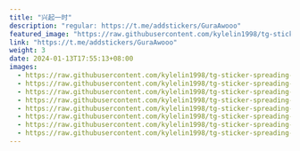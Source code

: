```yaml
---
title: "兴起一时"
description: "regular: https://t.me/addstickers/GuraAwooo"
featured_image: "https://raw.githubusercontent.com/kylelin1998/tg-sticker-spreading-worldwide-images/main/img/89ea7f8a-cc18-4c67-be8e-d4fa01af877e.jpg"
link: "https://t.me/addstickers/GuraAwooo"
weight: 3
date: 2024-01-13T17:55:13+08:00
images:
  - https://raw.githubusercontent.com/kylelin1998/tg-sticker-spreading-worldwide-images/main/img/89ea7f8a-cc18-4c67-be8e-d4fa01af877e.jpg
  - https://raw.githubusercontent.com/kylelin1998/tg-sticker-spreading-worldwide-images/main/img/53d42f13-b6ab-46d7-af9b-c67b82438755.jpg
  - https://raw.githubusercontent.com/kylelin1998/tg-sticker-spreading-worldwide-images/main/img/52f7271d-ce8d-4786-bb45-f77c0b364ecb.jpg
  - https://raw.githubusercontent.com/kylelin1998/tg-sticker-spreading-worldwide-images/main/img/3647fefb-85f6-481c-85fa-b5eb2501fa03.jpg
  - https://raw.githubusercontent.com/kylelin1998/tg-sticker-spreading-worldwide-images/main/img/0dc15e99-e313-47cc-9e93-67175726f878.jpg
  - https://raw.githubusercontent.com/kylelin1998/tg-sticker-spreading-worldwide-images/main/img/4b5c5469-ba03-44ac-baf2-073373bf8dda.jpg
  - https://raw.githubusercontent.com/kylelin1998/tg-sticker-spreading-worldwide-images/main/img/ae27ccc1-077d-422d-8b20-aeb544b40380.jpg
  - https://raw.githubusercontent.com/kylelin1998/tg-sticker-spreading-worldwide-images/main/img/2279c0e2-7c25-4b8b-ba9d-9447d9b00a53.jpg
---
```

